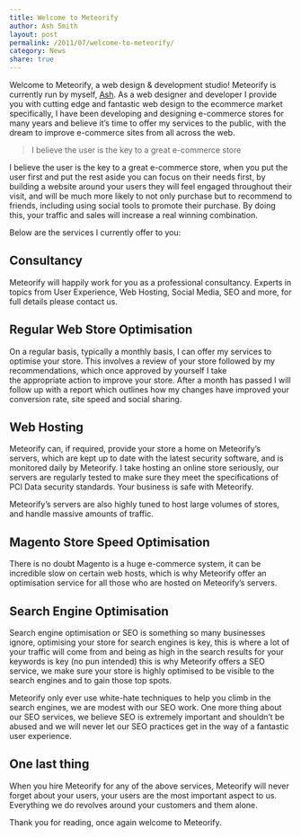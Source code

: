 ```yaml
---
title: Welcome to Meteorify
author: Ash Smith
layout: post
permalink: /2011/07/welcome-to-meteorify/
category: News
share: true
---
```

Welcome to Meteorify, a web design & development studio! Meteorify is currently run by myself, <a title="Ash Smith - Twitter" href="http://twitter.com/ashsmithco" target="_blank">Ash</a>. As a web designer and developer I provide you with cutting edge and fantastic web design to the ecommerce market specifically, I have been developing and designing e-commerce stores for many years and believe it&#8217;s time to offer my services to the public, with the dream to improve e-commerce sites from all across the web.

> I believe the user is the key to a great e-commerce store

I believe the user is the key to a great e-commerce store, when you put the user first and put the rest aside you can focus on their needs first, by building a website around your users they will feel engaged throughout their visit, and will be much more likely to not only purchase but to recommend to friends, including using social tools to promote their purchase. By doing this, your traffic and sales will increase a real winning combination.

Below are the services I currently offer to you:

## Consultancy

Meteorify will happily work for you as a professional consultancy. Experts in topics from User Experience, Web Hosting, Social Media, SEO and more, for full details please contact us.

## Regular Web Store Optimisation

On a regular basis, typically a monthly basis, I can offer my services to optimise your store. This involves a review of your store followed by my recommendations, which once approved by yourself I take the appropriate action to improve your store. After a month has passed I will follow up with a report which outlines how my changes have improved your conversion rate, site speed and social sharing.

## Web Hosting

Meteorify can, if required, provide your store a home on Meteorify&#8217;s servers, which are kept up to date with the latest security software, and is monitored daily by Meteorify. I take hosting an online store seriously, our servers are regularly tested to make sure they meet the specifications of PCI Data security standards. Your business is safe with Meteorify.

Meteorify&#8217;s servers are also highly tuned to host large volumes of stores, and handle massive amounts of traffic.

## Magento Store Speed Optimisation

There is no doubt Magento is a huge e-commerce system, it can be incredible slow on certain web hosts, which is why Meteorify offer an optimisation service for all those who are hosted on Meteorify&#8217;s servers.

## Search Engine Optimisation

Search engine optimisation or SEO is something so many businesses ignore, optimising your store for search engines is key, this is where a lot of your traffic will come from and being as high in the search results for your keywords is key (no pun intended) this is why Meteorify offers a SEO service, we make sure your store is highly optimised to be visible to the search engines and to gain those top spots.

Meteorify only ever use white-hate techniques to help you climb in the search engines, we are modest with our SEO work. One more thing about our SEO services, we believe SEO is extremely important and shouldn&#8217;t be abused and we will never let our SEO practices get in the way of a fantastic user experience.

## One last thing

When you hire Meteorify for any of the above services, Meteorify will never forget about your users, your users are the most important aspect to us. Everything we do revolves around your customers and them alone.

Thank you for reading, once again welcome to Meteorify.